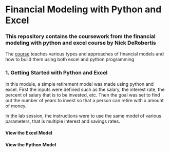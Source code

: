 <h1>Financial Modeling with Python and Excel</h1>
<h3>This repository contains the coursework from the financial modeling with python and excel course by Nick DeRobertis</h3> 
<p>The <a href='https://nickderobertis.github.io/fin-model-course/'>course</a> teaches various types and approaches of financial models and how to build them using both excel and python programming</p>
<h3>1. Getting Started with Python and Excel</h3>
<p>In this module, a simple retirement model was made using python and excel. First the inputs were defined such as the salary, the interest rate, the percent of salary that is to be invested, etc. Then the goal was set to find out the number of years to invest so that a person can retire with x amount of money.</p>
<p>In the lab session, the instructions were to use the same model of various parameters, that is multiple interest and savings rates.</p>
<h4>View the Excel Model</h4>
<h4>View the Python Model</h4>
